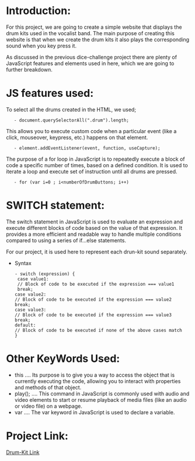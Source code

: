 # Introduction:
For this project, we are going to create a simple website that displays the drum kits used in the vocalist band. The main purpose of creating this website is that when we create the drum kits it also plays the corresponding sound when you key press it.

As discussed in the previous dice-challenge project there are plenty of JavaScript features and elements used in here, which we are going to further breakdown.

# JS features used:
To select all the drums created in the HTML, we used;
       
       - document.querySelectorAll(".drum").length;

This allows you to execute custom code when a particular event (like a click, mouseover, keypress, etc.) happens on that element.

       - element.addEventListener(event, function, useCapture);

The purpose of a for loop in JavaScript is to repeatedly execute a block of code a specific number of times, based on a defined condition. It is used to iterate a loop and execute set of instruction until all drums are pressed.

       - for (var i=0 ; i<numberOfDrumButtons; i++)

# SWITCH statement:
The switch statement in JavaScript is used to evaluate an expression and execute different blocks of code based on the value of that expression. It provides a more efficient and readable way to handle multiple conditions compared to using a series of if...else statements.

For our project, it is used here to represent each drun-kit sound separately. 

 - Syntax

       - switch (expression) {
        case value1:
        // Block of code to be executed if the expression === value1
        break;
       case value2:
       // Block of code to be executed if the expression === value2
       break;
       case value3:
       // Block of code to be executed if the expression === value3
       break;
       default:
       // Block of code to be executed if none of the above cases match
       }


# Other KeyWords Used:
- this        ....          Its purpose is to give you a way to access the object that is currently executing the code, allowing you to interact with properties and methods of that object.
- play();     ....          This command in JavaScript is commonly used with audio and video elements to start or resume playback of media files (like an audio or video file) on a webpage.
- var         ....          The var keyword in JavaScript is used to declare a variable.

# Project Link:
[Drum-Kit Link]( https://frk786.github.io/drum-kit-project/)
